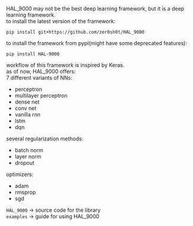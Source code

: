 HAL_9000 may not be the best deep learning framework, but it is a deep learning framework.  
to install the latest version of the framework:

    pip install git+https://github.com/zer0sh0t/HAL_9000

to install the framework from pypi(might have some deprecated features):

    pip install HAL-9000

workflow of this framework is inspired by Keras.  
as of now, HAL_9000 offers:  
7 different variants of NNs:

- perceptron
- multilayer perceptron
- dense net
- conv net
- vanilla rnn
- lstm
- dqn

several regularization methods:

- batch norm
- layer norm
- dropout

optimizers:

- adam
- rmsprop
- sgd

`HAL_9000` -> source code for the library  
`examples` -> guide for using HAL_9000
